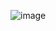 ![image](https://user-images.githubusercontent.com/54160771/173403609-9098ad92-6a6c-4be9-ad5b-4aed25792308.png)
